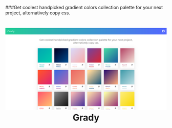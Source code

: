 ###Get coolest handpicked gradient colors collection palette for your next project, alternatively copy css.

<h1 align="center">
  <a href="https://github.com/androidneha/grady">
    <img src="https://raw.githubusercontent.com/androidneha/grady/master/screenshot.png" alt="Grady">
  </a>
  <br>
  Grady
</h1>
